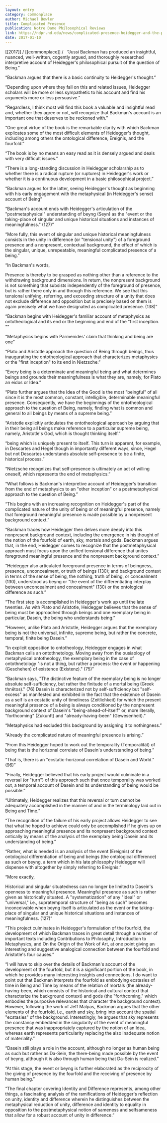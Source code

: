 ```yaml
---
layout: entry
category: commonplace
author: Michael Bowler
title: Complicated Presence
publication: Notre Dame Philosophical Reviews
link: https://ndpr.nd.edu/news/complicated-presence-heidegger-and-the-postmetaphysical-unity-of-being/
date: 2017-01-10
---
```


[[2017]] / [[commonplace]] / 
 
“Jussi Backman has produced an insightful, nuanced, well-written, cogently argued, and thoroughly researched interpretive account of Heidegger's philosophical pursuit of the question of Being.”

“Backman argues that there is a basic continuity to Heidegger's thought.”

“Depending upon where they fall on this and related issues, Heidegger scholars will be more or less sympathetic to his account and find his arguments more or less persuasive.”

“Regardless, I think most will find this book a valuable and insightful read and, whether they agree or not, will recognize that Backman's account is an important one that deserves to be reckoned with.”

“One great virtue of the book is the remarkable clarity with which Backman explicates some of the most difficult elements of Heidegger's thought, including among others the ontological difference, Ereignis, and the fourfold.”

“The book is by no means an easy read as it is densely argued and deals with very difficult issues.”

“There is a long-standing discussion in Heidegger scholarship as to whether there is a radical rupture (or ruptures) in Heidegger's work or whether it is a continuous development in a basic philosophical project.”

“Backman argues for the latter, seeing Heidegger's thought as beginning with his early engagement with the metaphysical (in Heidegger's sense) account of Being”

“Backman's account ends with Heidegger's articulation of the "postmetaphysical" understanding of beyng (Seyn) as the "event or the taking-place of singular and unique historical situations and instances of meaningfulness." (127)”

“More fully, this event of singular and unique historical meaningfulness consists in the unity in difference (or "tensional unity") of a foreground presence and a nonpresent, contextual background, the effect of which is the singular, unique, unrepeatable, meaningful complicated presence of a being.”

“In Backman's words,

Presence is thereby to be grasped as nothing other than a reference to the withdrawing background dimensions. In return, the nonpresent background is not something that subsists independently of the foreground of presence, but is rather there only in and through this reference. We see that this tensional unifying, referring, and exceeding structure of a unity that does not exclude difference and opposition but is precisely based on them is again precisely what we have designated as complicated presence. (138)”

“Backman begins with Heidegger's familiar account of metaphysics as ontotheological and its end or the beginning and end of the "first inception. "”

“Metaphysics begins with Parmenides' claim that thinking and being are one”

“Plato and Aristotle approach the question of Being through beings, thus inaugurating the ontotheological approach that characterizes metaphysics or the "first inception" to its end in Nietzsche.”

“Every being is a determinate and meaningful being and what determines beings and grounds their meaningfulness is what they are, namely, for Plato an eidos or Idea.”

“Plato further argues that the Idea of the Good is the most "beingful" of all since it is the most common, constant, intelligible, determinable meaningful presence. Consequently, we have the beginnings of the ontotheological approach to the question of Being, namely, finding what is common and general to all beings by means of a supreme being.”

“Aristotle explicitly articulates the ontotheological approach by arguing that in their being all beings make reference to a particular supreme being, namely, Aristotle's God, which is thought thinking itself.”

“being which is uniquely present to itself. This turn is apparent, for example, in Descartes and Hegel though in importantly different ways, since, Hegel but not Descartes understands absolute self-presence to be a finite, historical process.”

“Nietzsche recognizes that self-presence is ultimately an act of willing oneself, which represents the end of metaphysics.”

“What follows is Backman's interpretive account of Heidegger's transition from the end of metaphysics to an "other inception" or a postmetaphysical approach to the question of Being.”

“This begins with an increasing recognition on Heidegger's part of the complicated nature of the unity of being or of meaningful presence, namely that foreground meaningful presence is made possible by a nonpresent background context.”

“Backman traces how Heidegger then delves more deeply into this nonpresent background context, including the emergence in his thought of the notion of the fourfold of earth, sky, mortals and gods. Backman argues that, in the end, Heidegger comes to recognize that the postmetaphysical approach must focus upon the unified tensional difference that unites foreground meaningful presence and the nonpresent background context.”

“Heidegger also articulated foreground presence in terms of beingness, presence, unconcealment, or truth of beings (130); and background context in terms of the sense of being, the nothing, truth of being, or concealment (130), understood as beyng or "the event of the differentiating interplay between unconcealment and concealment" (130) or the ontological difference as such.”

“The first step is accomplished in Heidegger's work up until the late twenties. As with Plato and Aristotle, Heidegger believes that the sense of being must be approached through beings and one exemplary being in particular, Dasein, the being who understands being.”

“However, unlike Plato and Aristotle, Heidegger argues that the exemplary being is not the universal, infinite, supreme being, but rather the concrete, temporal, finite being Dasein.”

“In explicit opposition to ontotheology, Heidegger engages in what Backman calls an ontothnetology. Moving away from the ousiaology of metaphysical ontotheology, the exemplary being in the case of ontothnetology "is not a thing, but rather a process: the event or happening (Geschehen) of existence (Existenz)." (75)”

“Backman says, "The distinctive feature of the exemplary being is no longer absolute self-sufficiency, but rather the finitude of a mortal being (Greek thnētos)." (76) Dasein is characterized not by self-sufficiency but "self-excess" as manifested and exhibited in the fact that the existence of Dasein as a self is an ecstatic unity of timeliness (Zeitlichkeit) for which the present meaningful presence of a being is always conditioned by the nonpresent background context of Dasein's "being-ahead-of-itself" or, more literally, "forthcoming" (Zukunft) and "already-having-been" (Gewesenheit).”

“Metaphysics had excluded this background by assigning it to nothingness.”

“Already the complicated nature of meaningful presence is arising.”

“From this Heidegger hoped to work out the temporality (Temporalität) of being that is the horizonal correlate of Dasein's understanding of being.”

“That is, there is an "ecstatic-horizonal correlation of Dasein and World." (96)”

“Finally, Heidegger believed that his early project would culminate in a reversal (or "turn") of this approach such that once temporality was worked out, a temporal account of Dasein and its understanding of being would be possible.”

“Ultimately, Heidegger realizes that this reversal or turn cannot be adequately accomplished in the manner of and in the terminology laid out in Being and Time.”

“The recognition of the failure of his early project allows Heidegger to see that what he hoped to achieve could only be accomplished if he gives up on approaching meaningful presence and its nonpresent background context ontically by means of the analysis of the exemplary being Dasein and its understanding of being.”

“Rather, what is needed is an analysis of the event (Ereignis) of the ontological differentiation of being and beings (the ontological difference) as such or beyng, a term which in his late philosophy Heidegger will dispense with altogether by simply referring to Ereignis.”

“More exactly,

Historical and singular situatedness can no longer be limited to Dasein's openness to meaningful presence. Meaningful presence as such is rather given as historically situated. A "systematization" of any "ideal" or "universal," i.e., supratemporal structure of "being as such" becomes inconceivable when beyng itself is articulated as the event or the taking-place of singular and unique historical situations and instances of meaningfulness. (127)”

“This project culminates in Heidegger's formulation of the fourfold, the development of which Backman traces in great detail through a number of important texts including Contributions to Philosophy, Introduction to Metaphysics, and On the Origin of the Work of Art, at one point giving an interesting and suggestive analogical connection between the fourfold and Aristotle's four causes.”

“I will have to skip over the details of Backman's account of the development of the fourfold, but it is a significant portion of the book, in which he provides many interesting insights and connections. I do want to point out that Backman interprets the fourfold as embodying ecstasies of time in Being and Time by means of the relation of mortals (the already-having-been, which consists of the historical and cultural context that characterize the background context) and gods (the "forthcoming," which embodies the purposive relevances that character the background context). However, following the work of Jeff Malpas, Backman argues that the other elements of the fourfold, i.e., earth and sky, bring into account the spatial "ecstasies" of the background. Interestingly, he argues that sky represents the constancy embedded in the singularity of the event of meaningful presence that was inappropriately captured by the notion of an Idea, whereas earth represents particularity replacing the also inadequate notion of materiality.”

“Dasein still plays a role in the account, although no longer as human being as such but rather as Da-Sein, the there-being made possible by the event of beyng, although it is also through human being that Da-Sein is realized.”

“At this stage, the event or beyng is further elaborated as the reciprocity of the giving of presence by the fourfold and the receiving of presence by human being.”

“The final chapter covering Identity and Difference represents, among other things, a fascinating analysis of the ramifications of Heidegger's reflection on unity, identity and difference wherein he distinguishes between the metaphysical reduction of unity, difference and identity to equality in opposition to the postmetaphysical notion of sameness and selfsameness that allow for a robust account of unity in difference.”

